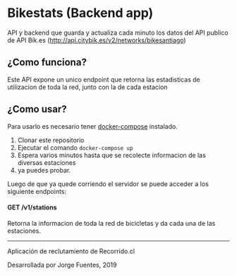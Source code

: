 # Bikestats (Backend app)
 
API y backend que guarda y actualiza cada minuto los datos del API publico de API Bik.es (http://api.citybik.es/v2/networks/bikesantiago)

¿Como funciona?
---------

Este API expone un unico endpoint que retorna las estadisticas de utilizacion de toda la red, junto con la de cada estacion

¿Como usar?
-------
Para usarlo es necesario tener [docker-compose](https://docs.docker.com/compose/install/) instalado.

1. Clonar este repositorio
2. Ejecutar el comando `docker-compose up`
3. Espera varios minutos hasta que se recolecte informacion de las diversas estaciones
4. ya puedes probar.

Luego de que ya quede corriendo el servidor se puede acceder a los siguiente endpoints:

#### GET /v1/stations
Retorna la informacion de toda la red de bicicletas y da cada una de las estaciones.

-----------------------------

Aplicación de reclutamiento de Recorrido.cl

Desarrollada por Jorge Fuentes, 2019
